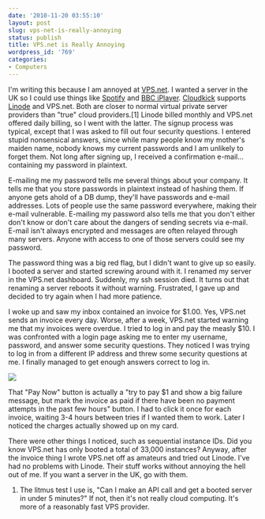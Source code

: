 ```yaml
---
date: '2010-11-20 03:55:10'
layout: post
slug: vps-net-is-really-annoying
status: publish
title: VPS.net is Really Annoying
wordpress_id: '769'
categories:
- Computers
---
```


I'm writing this because I am annoyed at [VPS.net](http://www.vps.net/). I wanted a server in the UK so I could use things like [Spotify](http://en.wikipedia.org/wiki/Spotify) and [BBC iPlayer](http://www.bbc.co.uk/iplayer/tv). [Cloudkick](https://www.cloudkick.com/) supports [Linode](http://www.linode.com/) and VPS.net. Both are closer to normal virtual private server providers than "true" cloud providers.\[1\] Linode billed monthly and VPS.net offered daily billing, so I went with the latter. The signup process was typical, except that I was asked to fill out four security questions. I entered stupid nonsensical answers, since while many people know my mother's maiden name, nobody knows my current passwords and I am unlikely to forget them. Not long after signing up, I received a confirmation e-mail... containing my password in plaintext.

E-mailing me my password tells me several things about your company. It tells me that you store passwords in plaintext instead of hashing them. If anyone gets ahold of a DB dump, they'll have passwords and e-mail addresses. Lots of people use the same password everywhere, making their e-mail vulnerable. E-mailing my password also tells me that you don't either don't know or don't care about the dangers of sending secrets via e-mail. E-mail isn't always encrypted and messages are often relayed through many servers. Anyone with access to one of those servers could see my password. 

The password thing was a big red flag, but I didn't want to give up so easily. I booted a server and started screwing around with it. I renamed my server in the VPS.net dashboard. Suddenly, my ssh session died. It turns out that renaming a server reboots it without warning. Frustrated, I gave up and decided to try again when I had more patience.

I woke up and saw my inbox contained an invoice for $1.00. Yes, VPS.net sends an invoice every day. Worse, after a week, VPS.net started warning me that my invoices were overdue. I tried to log in and pay the measly $10. I was confronted with a login page asking me to enter my username, password, and answer some security questions. They noticed I was trying to log in from a different IP address and threw some security questions at me. I finally managed to get enough answers correct to log in.

[![](/images/Screen-shot-2010-11-11-at-1.06.18-AM-500x242.png)](/images/Screen-shot-2010-11-11-at-1.06.18-AM.png)

That "Pay Now" button is actually a "try to pay $1 and show a big failure message, but mark the invoice as paid if there have been no payment attempts in the past few hours" button. I had to click it once for each invoice, waiting 3-4 hours between tries if I wanted them to work. Later I noticed the charges actually showed up on my card. 

There were other things I noticed, such as sequential instance IDs. Did you know VPS.net has only booted a total of 33,000 instances? Anyway, after the invoice thing I wrote VPS.net off as amateurs and tried out Linode. I've had no problems with Linode. Their stuff works without annoying the hell out of me. If you want a server in the UK, go with them.

1. The litmus test I use is, "Can I make an API call and get a booted server in under 5 minutes?" If not, then it's not really cloud computing. It's more of a reasonably fast VPS provider. 
